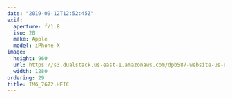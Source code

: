 ```yaml
---
date: "2019-09-12T12:52:45Z"
exif:
  aperture: f/1.8
  iso: 20
  make: Apple
  model: iPhone X
image:
  height: 960
  url: https://s3.dualstack.us-east-1.amazonaws.com/dpb587-website-us-east-1/asset/gallery/2019-europe-trip/53049043-bee7-8108-d528-c38cf40b8751~1280.jpg
  width: 1280
ordering: 29
title: IMG_7672.HEIC
---
```


